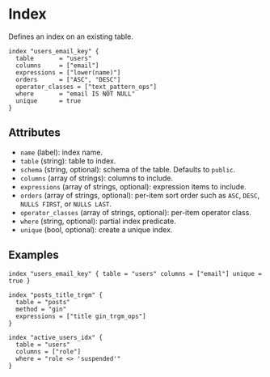 # Index

Defines an index on an existing table.

```hcl
index "users_email_key" {
  table       = "users"
  columns     = ["email"]
  expressions = ["lower(name)"]
  orders      = ["ASC", "DESC"]
  operator_classes = ["text_pattern_ops"]
  where       = "email IS NOT NULL"
  unique      = true
}
```

## Attributes
- `name` (label): index name.
- `table` (string): table to index.
- `schema` (string, optional): schema of the table. Defaults to `public`.
- `columns` (array of strings): columns to include.
- `expressions` (array of strings, optional): expression items to include.
- `orders` (array of strings, optional): per-item sort order such as `ASC`, `DESC`, `NULLS FIRST`, or `NULLS LAST`.
- `operator_classes` (array of strings, optional): per-item operator class.
- `where` (string, optional): partial index predicate.
- `unique` (bool, optional): create a unique index.

## Examples

```hcl
index "users_email_key" { table = "users" columns = ["email"] unique = true }

index "posts_title_trgm" {
  table = "posts"
  method = "gin"
  expressions = ["title gin_trgm_ops"]
}

index "active_users_idx" {
  table = "users"
  columns = ["role"]
  where = "role <> 'suspended'"
}
```
